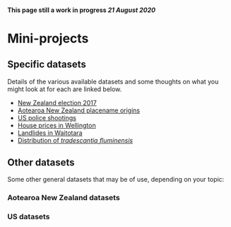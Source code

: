 #### This page still a work in progress _21 August 2020_
# Mini-projects
## Specific datasets
Details of the various available datasets and some thoughts on what you might look at for each are linked below.

+ [New Zealand election 2017](election-2017)
+ [Aotearoa New Zealand placename origins](anz-placenames)
+ [US police shootings](us-police-shootings)
+ [House prices in Wellington](homes)
+ [Landlides in Waitotara](landslides)
+ [Distribution of _tradescantia fluminensis_](tradescantia)

## Other datasets
Some other general datasets that may be of use, depending on your topic:
### Aotearoa New Zealand datasets

### US datasets
